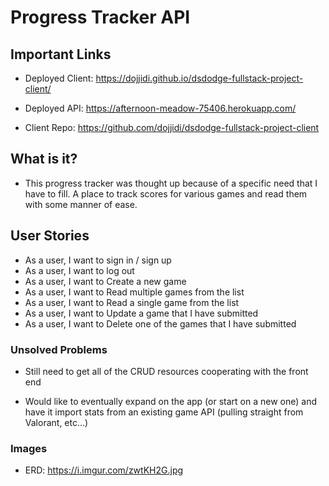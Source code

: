 # Progress Tracker API

## Important Links
- Deployed Client: https://dojjidi.github.io/dsdodge-fullstack-project-client/
  
- Deployed API: https://afternoon-meadow-75406.herokuapp.com/
  
- Client Repo: https://github.com/dojjidi/dsdodge-fullstack-project-client

## What is it? 
- This progress tracker was thought up because of a specific need that I have to fill. A place to track scores for various games and read them with some manner of ease.

## User Stories
- As a user, I want to sign in / sign up
- As a user, I want to log out
- As a user, I want to Create a new game
- As a user, I want to Read multiple games from the list
- As a user, I want to Read a single game from the list
- As a user, I want to Update a game that I have submitted
- As a user, I want to Delete one of the games that I have submitted

### Unsolved Problems
- Still need to get all of the CRUD resources cooperating with the front end

- Would like to eventually expand on the app (or start on a new one) and have it import stats from an existing game API (pulling straight from Valorant, etc...)

### Images
- ERD: https://i.imgur.com/zwtKH2G.jpg